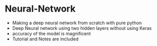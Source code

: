 # Neural-Network
- Making a deep neural network from scratch with pure python 
- Deep Neural network using two hidden layers without using Keras
- accuracy of the model is magnificent
- Tutorial and Notes are  included 
